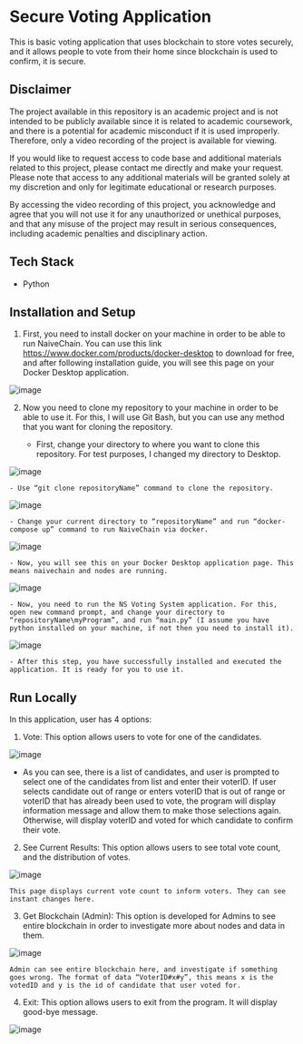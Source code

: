 
# Secure Voting Application

This is basic voting application that uses blockchain to store votes securely, and it allows people to vote from their home since blockchain is used to confirm, it is secure.

##  Disclaimer
The project available in this repository is an academic project and is not intended to be publicly available since it is related to academic coursework, and there is a potential for academic misconduct if it is used improperly. Therefore, only a video recording of the project is available for viewing.

If you would like to request access to code base and additional materials related to this project, please contact me directly and make your request. Please note that access to any additional materials will be granted solely at my discretion and only for legitimate educational or research purposes.

By accessing the video recording of this project, you acknowledge and agree that you will not use it for any unauthorized or unethical purposes, and that any misuse of the project may result in serious consequences, including academic penalties and disciplinary action.
## Tech Stack

- Python


## Installation and Setup

1. First, you need to install docker on your machine in order to be able to run NaiveChain. You can use this link https://www.docker.com/products/docker-desktop to download for free, and after following installation guide, you will see this page on your Docker Desktop application.

![image](https://user-images.githubusercontent.com/64825806/226467564-8d1c5519-8448-4fa9-8c2b-780980a37a75.png)

2. Now you need to clone my repository to your machine in order to be able to use it. For this, I will use Git Bash, but you can use any method that you want for cloning the repository.

	- First, change your directory to where you want to clone this repository. For test purposes, I changed my directory to Desktop.

  ![image](https://user-images.githubusercontent.com/64825806/226467606-2cff338c-b6f0-43b6-95b4-49516314345e.png)

	- Use “git clone repositoryName” command to clone the repository.
	
  ![image](https://user-images.githubusercontent.com/64825806/226467643-4ff74e4e-2667-4c1d-9a46-6291c6c4366c.png)

	- Change your current directory to “repositoryName” and run “docker-compose up” command to run NaiveChain via docker.
	
  ![image](https://user-images.githubusercontent.com/64825806/226467675-e9b8b8fb-60f1-498e-b6cc-ed5521df42ed.png)

	- Now, you will see this on your Docker Desktop application page. This means naivechain and nodes are running.
	
  ![image](https://user-images.githubusercontent.com/64825806/226467706-c77c1138-7735-4370-bfe0-c132bc598871.png)

	- Now, you need to run the NS Voting System application. For this, open new command prompt, and change your directory to “repositoryName\myProgram”, and run “main.py” (I assume you have python installed on your machine, if not then you need to install it).
	
  ![image](https://user-images.githubusercontent.com/64825806/226467732-f35a7a60-dd9f-4d5c-92f0-8d3017fd09f3.png)

	- After this step, you have successfully installed and executed the application. It is ready for you to use it.
	
## Run Locally
In this application, user has 4 options:

1. Vote: This option allows users to vote for one of the candidates.

![image](https://user-images.githubusercontent.com/64825806/226467774-1a02c5a0-37b4-49ca-9787-7ab70604eb70.png)

  * As you can see, there is a list of candidates, and user is prompted to select one of the candidates from list and enter their voterID. If user selects candidate out of range or enters voterID that is out of range or voterID that has already been used to vote, the program will display information message and allow them to make those selections again. Otherwise, will display voterID and voted for which candidate to confirm their vote.
	
2. See Current Results: This option allows users to see total vote count, and the distribution of votes.

![image](https://user-images.githubusercontent.com/64825806/226467805-01637b4e-e571-4931-8d7b-d1b68b868299.png)

	This page displays current vote count to inform voters. They can see instant changes here.
	
3. Get Blockchain (Admin): This option is developed for Admins to see entire blockchain in order to investigate more about nodes and data in them.

![image](https://user-images.githubusercontent.com/64825806/226467832-4f1d6631-a85c-4752-920f-55274f429d36.png)

	Admin can see entire blockchain here, and investigate if something goes wrong. The format of data “VoterID#x#y”, this means x is the votedID and y is the id of candidate that user voted for.
	
4. Exit: This option allows users to exit from the program. It will display good-bye message.

![image](https://user-images.githubusercontent.com/64825806/226467874-9c498ca1-72ee-4143-8468-79f9ef6f214f.png)

